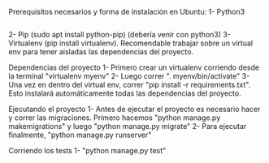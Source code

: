 Prerequisitos necesarios y forma de instalación en Ubuntu:
1- Python3 
```sudo apt-get install python3.6
```
2- Pip (sudo apt install python-pip) (debería venir con python3)
3- Virtualenv (pip install virtualenv). Recomendable trabajar sobre un virtual env para tener aisladas las dependencias del proyecto.

Dependencias del proyecto
1- Primero crear un virtualenv corriendo desde la terminal "virtualenv myenv"
2- Luego correr ". myenv/bin/activate"
3- Una vez en dentro del virtual env, correr "pip install -r requirements.txt". Esto instalará automáticamente todas las dependencias del proyecto.

Ejecutando el proyecto
1- Antes de ejecutar el proyecto es necesario hacer y correr las migraciones. Primero hacemos "python manage.py makemigrations" y luego "python manage.py migrate"
2- Para ejecutar finalmente, "python manage.py runserver"

Corriendo los tests
1- "python manage.py test"



